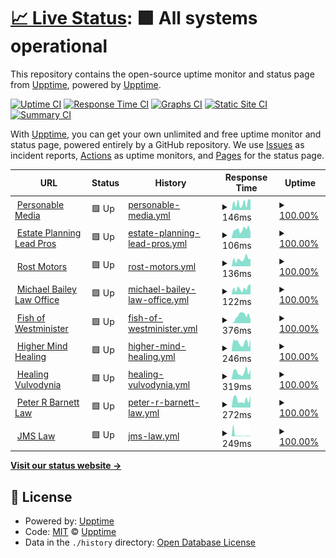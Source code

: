 # [📈 Live Status](https://monitor.personableapps.com/): <!--live status--> **🟩 All systems operational**

This repository contains the open-source uptime monitor and status page from [Upptime](https://upptime.js.org), powered by [Upptime](https://github.com/upptime/upptime).

[![Uptime CI](https://github.com/pmjustin/pmuptime/workflows/Uptime%20CI/badge.svg)](https://github.com/pmjustin/pmuptime/actions?query=workflow%3A%22Uptime+CI%22)
[![Response Time CI](https://github.com/pmjustin/pmuptime/workflows/Response%20Time%20CI/badge.svg)](https://github.com/pmjustin/pmuptime/actions?query=workflow%3A%22Response+Time+CI%22)
[![Graphs CI](https://github.com/pmjustin/pmuptime/workflows/Graphs%20CI/badge.svg)](https://github.com/pmjustin/pmuptime/actions?query=workflow%3A%22Graphs+CI%22)
[![Static Site CI](https://github.com/pmjustin/pmuptime/workflows/Static%20Site%20CI/badge.svg)](https://github.com/pmjustin/pmuptime/actions?query=workflow%3A%22Static+Site+CI%22)
[![Summary CI](https://github.com/pmjustin/pmuptime/workflows/Summary%20CI/badge.svg)](https://github.com/pmjustin/pmuptime/actions?query=workflow%3A%22Summary+CI%22)

With [Upptime](https://upptime.js.org), you can get your own unlimited and free uptime monitor and status page, powered entirely by a GitHub repository. We use [Issues](https://github.com/upptime/upptime/issues) as incident reports, [Actions](https://github.com/pmjustin/pmuptime/actions) as uptime monitors, and [Pages](https://upptime.github.io/upptime) for the status page.

<!--start: status pages-->
<!-- This summary is generated by Upptime (https://github.com/upptime/upptime) -->
<!-- Do not edit this manually, your changes will be overwritten -->
<!-- prettier-ignore -->
| URL | Status | History | Response Time | Uptime |
| --- | ------ | ------- | ------------- | ------ |
| <img alt="" src="https://icons.duckduckgo.com/ip3/personablemedia.com.ico" height="13"> [Personable Media](https://personablemedia.com/) | 🟩 Up | [personable-media.yml](https://github.com/pmjustin/pmuptime/commits/HEAD/history/personable-media.yml) | <details><summary><img alt="Response time graph" src="./graphs/personable-media/response-time-week.png" height="20"> 146ms</summary><br><a href="https://monitor.personableapps.com/history/personable-media"><img alt="Response time 142" src="https://img.shields.io/endpoint?url=https%3A%2F%2Fraw.githubusercontent.com%2Fpmjustin%2Fpmuptime%2FHEAD%2Fapi%2Fpersonable-media%2Fresponse-time.json"></a><br><a href="https://monitor.personableapps.com/history/personable-media"><img alt="24-hour response time 292" src="https://img.shields.io/endpoint?url=https%3A%2F%2Fraw.githubusercontent.com%2Fpmjustin%2Fpmuptime%2FHEAD%2Fapi%2Fpersonable-media%2Fresponse-time-day.json"></a><br><a href="https://monitor.personableapps.com/history/personable-media"><img alt="7-day response time 146" src="https://img.shields.io/endpoint?url=https%3A%2F%2Fraw.githubusercontent.com%2Fpmjustin%2Fpmuptime%2FHEAD%2Fapi%2Fpersonable-media%2Fresponse-time-week.json"></a><br><a href="https://monitor.personableapps.com/history/personable-media"><img alt="30-day response time 127" src="https://img.shields.io/endpoint?url=https%3A%2F%2Fraw.githubusercontent.com%2Fpmjustin%2Fpmuptime%2FHEAD%2Fapi%2Fpersonable-media%2Fresponse-time-month.json"></a><br><a href="https://monitor.personableapps.com/history/personable-media"><img alt="1-year response time 145" src="https://img.shields.io/endpoint?url=https%3A%2F%2Fraw.githubusercontent.com%2Fpmjustin%2Fpmuptime%2FHEAD%2Fapi%2Fpersonable-media%2Fresponse-time-year.json"></a></details> | <details><summary><a href="https://monitor.personableapps.com/history/personable-media">100.00%</a></summary><a href="https://monitor.personableapps.com/history/personable-media"><img alt="All-time uptime 100.00%" src="https://img.shields.io/endpoint?url=https%3A%2F%2Fraw.githubusercontent.com%2Fpmjustin%2Fpmuptime%2FHEAD%2Fapi%2Fpersonable-media%2Fuptime.json"></a><br><a href="https://monitor.personableapps.com/history/personable-media"><img alt="24-hour uptime 100.00%" src="https://img.shields.io/endpoint?url=https%3A%2F%2Fraw.githubusercontent.com%2Fpmjustin%2Fpmuptime%2FHEAD%2Fapi%2Fpersonable-media%2Fuptime-day.json"></a><br><a href="https://monitor.personableapps.com/history/personable-media"><img alt="7-day uptime 100.00%" src="https://img.shields.io/endpoint?url=https%3A%2F%2Fraw.githubusercontent.com%2Fpmjustin%2Fpmuptime%2FHEAD%2Fapi%2Fpersonable-media%2Fuptime-week.json"></a><br><a href="https://monitor.personableapps.com/history/personable-media"><img alt="30-day uptime 99.96%" src="https://img.shields.io/endpoint?url=https%3A%2F%2Fraw.githubusercontent.com%2Fpmjustin%2Fpmuptime%2FHEAD%2Fapi%2Fpersonable-media%2Fuptime-month.json"></a><br><a href="https://monitor.personableapps.com/history/personable-media"><img alt="1-year uptime 99.99%" src="https://img.shields.io/endpoint?url=https%3A%2F%2Fraw.githubusercontent.com%2Fpmjustin%2Fpmuptime%2FHEAD%2Fapi%2Fpersonable-media%2Fuptime-year.json"></a></details>
| <img alt="" src="https://icons.duckduckgo.com/ip3/estateplanningleadpros.com.ico" height="13"> [Estate Planning Lead Pros](https://estateplanningleadpros.com/) | 🟩 Up | [estate-planning-lead-pros.yml](https://github.com/pmjustin/pmuptime/commits/HEAD/history/estate-planning-lead-pros.yml) | <details><summary><img alt="Response time graph" src="./graphs/estate-planning-lead-pros/response-time-week.png" height="20"> 106ms</summary><br><a href="https://monitor.personableapps.com/history/estate-planning-lead-pros"><img alt="Response time 186" src="https://img.shields.io/endpoint?url=https%3A%2F%2Fraw.githubusercontent.com%2Fpmjustin%2Fpmuptime%2FHEAD%2Fapi%2Festate-planning-lead-pros%2Fresponse-time.json"></a><br><a href="https://monitor.personableapps.com/history/estate-planning-lead-pros"><img alt="24-hour response time 98" src="https://img.shields.io/endpoint?url=https%3A%2F%2Fraw.githubusercontent.com%2Fpmjustin%2Fpmuptime%2FHEAD%2Fapi%2Festate-planning-lead-pros%2Fresponse-time-day.json"></a><br><a href="https://monitor.personableapps.com/history/estate-planning-lead-pros"><img alt="7-day response time 106" src="https://img.shields.io/endpoint?url=https%3A%2F%2Fraw.githubusercontent.com%2Fpmjustin%2Fpmuptime%2FHEAD%2Fapi%2Festate-planning-lead-pros%2Fresponse-time-week.json"></a><br><a href="https://monitor.personableapps.com/history/estate-planning-lead-pros"><img alt="30-day response time 117" src="https://img.shields.io/endpoint?url=https%3A%2F%2Fraw.githubusercontent.com%2Fpmjustin%2Fpmuptime%2FHEAD%2Fapi%2Festate-planning-lead-pros%2Fresponse-time-month.json"></a><br><a href="https://monitor.personableapps.com/history/estate-planning-lead-pros"><img alt="1-year response time 192" src="https://img.shields.io/endpoint?url=https%3A%2F%2Fraw.githubusercontent.com%2Fpmjustin%2Fpmuptime%2FHEAD%2Fapi%2Festate-planning-lead-pros%2Fresponse-time-year.json"></a></details> | <details><summary><a href="https://monitor.personableapps.com/history/estate-planning-lead-pros">100.00%</a></summary><a href="https://monitor.personableapps.com/history/estate-planning-lead-pros"><img alt="All-time uptime 92.55%" src="https://img.shields.io/endpoint?url=https%3A%2F%2Fraw.githubusercontent.com%2Fpmjustin%2Fpmuptime%2FHEAD%2Fapi%2Festate-planning-lead-pros%2Fuptime.json"></a><br><a href="https://monitor.personableapps.com/history/estate-planning-lead-pros"><img alt="24-hour uptime 100.00%" src="https://img.shields.io/endpoint?url=https%3A%2F%2Fraw.githubusercontent.com%2Fpmjustin%2Fpmuptime%2FHEAD%2Fapi%2Festate-planning-lead-pros%2Fuptime-day.json"></a><br><a href="https://monitor.personableapps.com/history/estate-planning-lead-pros"><img alt="7-day uptime 100.00%" src="https://img.shields.io/endpoint?url=https%3A%2F%2Fraw.githubusercontent.com%2Fpmjustin%2Fpmuptime%2FHEAD%2Fapi%2Festate-planning-lead-pros%2Fuptime-week.json"></a><br><a href="https://monitor.personableapps.com/history/estate-planning-lead-pros"><img alt="30-day uptime 100.00%" src="https://img.shields.io/endpoint?url=https%3A%2F%2Fraw.githubusercontent.com%2Fpmjustin%2Fpmuptime%2FHEAD%2Fapi%2Festate-planning-lead-pros%2Fuptime-month.json"></a><br><a href="https://monitor.personableapps.com/history/estate-planning-lead-pros"><img alt="1-year uptime 84.09%" src="https://img.shields.io/endpoint?url=https%3A%2F%2Fraw.githubusercontent.com%2Fpmjustin%2Fpmuptime%2FHEAD%2Fapi%2Festate-planning-lead-pros%2Fuptime-year.json"></a></details>
| <img alt="" src="https://icons.duckduckgo.com/ip3/rostmotor.com.ico" height="13"> [Rost Motors](https://rostmotor.com/) | 🟩 Up | [rost-motors.yml](https://github.com/pmjustin/pmuptime/commits/HEAD/history/rost-motors.yml) | <details><summary><img alt="Response time graph" src="./graphs/rost-motors/response-time-week.png" height="20"> 136ms</summary><br><a href="https://monitor.personableapps.com/history/rost-motors"><img alt="Response time 134" src="https://img.shields.io/endpoint?url=https%3A%2F%2Fraw.githubusercontent.com%2Fpmjustin%2Fpmuptime%2FHEAD%2Fapi%2Frost-motors%2Fresponse-time.json"></a><br><a href="https://monitor.personableapps.com/history/rost-motors"><img alt="24-hour response time 125" src="https://img.shields.io/endpoint?url=https%3A%2F%2Fraw.githubusercontent.com%2Fpmjustin%2Fpmuptime%2FHEAD%2Fapi%2Frost-motors%2Fresponse-time-day.json"></a><br><a href="https://monitor.personableapps.com/history/rost-motors"><img alt="7-day response time 136" src="https://img.shields.io/endpoint?url=https%3A%2F%2Fraw.githubusercontent.com%2Fpmjustin%2Fpmuptime%2FHEAD%2Fapi%2Frost-motors%2Fresponse-time-week.json"></a><br><a href="https://monitor.personableapps.com/history/rost-motors"><img alt="30-day response time 111" src="https://img.shields.io/endpoint?url=https%3A%2F%2Fraw.githubusercontent.com%2Fpmjustin%2Fpmuptime%2FHEAD%2Fapi%2Frost-motors%2Fresponse-time-month.json"></a><br><a href="https://monitor.personableapps.com/history/rost-motors"><img alt="1-year response time 115" src="https://img.shields.io/endpoint?url=https%3A%2F%2Fraw.githubusercontent.com%2Fpmjustin%2Fpmuptime%2FHEAD%2Fapi%2Frost-motors%2Fresponse-time-year.json"></a></details> | <details><summary><a href="https://monitor.personableapps.com/history/rost-motors">100.00%</a></summary><a href="https://monitor.personableapps.com/history/rost-motors"><img alt="All-time uptime 92.68%" src="https://img.shields.io/endpoint?url=https%3A%2F%2Fraw.githubusercontent.com%2Fpmjustin%2Fpmuptime%2FHEAD%2Fapi%2Frost-motors%2Fuptime.json"></a><br><a href="https://monitor.personableapps.com/history/rost-motors"><img alt="24-hour uptime 100.00%" src="https://img.shields.io/endpoint?url=https%3A%2F%2Fraw.githubusercontent.com%2Fpmjustin%2Fpmuptime%2FHEAD%2Fapi%2Frost-motors%2Fuptime-day.json"></a><br><a href="https://monitor.personableapps.com/history/rost-motors"><img alt="7-day uptime 100.00%" src="https://img.shields.io/endpoint?url=https%3A%2F%2Fraw.githubusercontent.com%2Fpmjustin%2Fpmuptime%2FHEAD%2Fapi%2Frost-motors%2Fuptime-week.json"></a><br><a href="https://monitor.personableapps.com/history/rost-motors"><img alt="30-day uptime 100.00%" src="https://img.shields.io/endpoint?url=https%3A%2F%2Fraw.githubusercontent.com%2Fpmjustin%2Fpmuptime%2FHEAD%2Fapi%2Frost-motors%2Fuptime-month.json"></a><br><a href="https://monitor.personableapps.com/history/rost-motors"><img alt="1-year uptime 84.58%" src="https://img.shields.io/endpoint?url=https%3A%2F%2Fraw.githubusercontent.com%2Fpmjustin%2Fpmuptime%2FHEAD%2Fapi%2Frost-motors%2Fuptime-year.json"></a></details>
| <img alt="" src="https://icons.duckduckgo.com/ip3/michaelbaileylawllc.com.ico" height="13"> [Michael Bailey Law Office](https://michaelbaileylawllc.com/) | 🟩 Up | [michael-bailey-law-office.yml](https://github.com/pmjustin/pmuptime/commits/HEAD/history/michael-bailey-law-office.yml) | <details><summary><img alt="Response time graph" src="./graphs/michael-bailey-law-office/response-time-week.png" height="20"> 122ms</summary><br><a href="https://monitor.personableapps.com/history/michael-bailey-law-office"><img alt="Response time 119" src="https://img.shields.io/endpoint?url=https%3A%2F%2Fraw.githubusercontent.com%2Fpmjustin%2Fpmuptime%2FHEAD%2Fapi%2Fmichael-bailey-law-office%2Fresponse-time.json"></a><br><a href="https://monitor.personableapps.com/history/michael-bailey-law-office"><img alt="24-hour response time 177" src="https://img.shields.io/endpoint?url=https%3A%2F%2Fraw.githubusercontent.com%2Fpmjustin%2Fpmuptime%2FHEAD%2Fapi%2Fmichael-bailey-law-office%2Fresponse-time-day.json"></a><br><a href="https://monitor.personableapps.com/history/michael-bailey-law-office"><img alt="7-day response time 122" src="https://img.shields.io/endpoint?url=https%3A%2F%2Fraw.githubusercontent.com%2Fpmjustin%2Fpmuptime%2FHEAD%2Fapi%2Fmichael-bailey-law-office%2Fresponse-time-week.json"></a><br><a href="https://monitor.personableapps.com/history/michael-bailey-law-office"><img alt="30-day response time 91" src="https://img.shields.io/endpoint?url=https%3A%2F%2Fraw.githubusercontent.com%2Fpmjustin%2Fpmuptime%2FHEAD%2Fapi%2Fmichael-bailey-law-office%2Fresponse-time-month.json"></a><br><a href="https://monitor.personableapps.com/history/michael-bailey-law-office"><img alt="1-year response time 124" src="https://img.shields.io/endpoint?url=https%3A%2F%2Fraw.githubusercontent.com%2Fpmjustin%2Fpmuptime%2FHEAD%2Fapi%2Fmichael-bailey-law-office%2Fresponse-time-year.json"></a></details> | <details><summary><a href="https://monitor.personableapps.com/history/michael-bailey-law-office">100.00%</a></summary><a href="https://monitor.personableapps.com/history/michael-bailey-law-office"><img alt="All-time uptime 99.99%" src="https://img.shields.io/endpoint?url=https%3A%2F%2Fraw.githubusercontent.com%2Fpmjustin%2Fpmuptime%2FHEAD%2Fapi%2Fmichael-bailey-law-office%2Fuptime.json"></a><br><a href="https://monitor.personableapps.com/history/michael-bailey-law-office"><img alt="24-hour uptime 100.00%" src="https://img.shields.io/endpoint?url=https%3A%2F%2Fraw.githubusercontent.com%2Fpmjustin%2Fpmuptime%2FHEAD%2Fapi%2Fmichael-bailey-law-office%2Fuptime-day.json"></a><br><a href="https://monitor.personableapps.com/history/michael-bailey-law-office"><img alt="7-day uptime 100.00%" src="https://img.shields.io/endpoint?url=https%3A%2F%2Fraw.githubusercontent.com%2Fpmjustin%2Fpmuptime%2FHEAD%2Fapi%2Fmichael-bailey-law-office%2Fuptime-week.json"></a><br><a href="https://monitor.personableapps.com/history/michael-bailey-law-office"><img alt="30-day uptime 99.96%" src="https://img.shields.io/endpoint?url=https%3A%2F%2Fraw.githubusercontent.com%2Fpmjustin%2Fpmuptime%2FHEAD%2Fapi%2Fmichael-bailey-law-office%2Fuptime-month.json"></a><br><a href="https://monitor.personableapps.com/history/michael-bailey-law-office"><img alt="1-year uptime 100.00%" src="https://img.shields.io/endpoint?url=https%3A%2F%2Fraw.githubusercontent.com%2Fpmjustin%2Fpmuptime%2FHEAD%2Fapi%2Fmichael-bailey-law-office%2Fuptime-year.json"></a></details>
| <img alt="" src="https://icons.duckduckgo.com/ip3/fishofwestminster.org.ico" height="13"> [Fish of Westminister](https://fishofwestminster.org/) | 🟩 Up | [fish-of-westminister.yml](https://github.com/pmjustin/pmuptime/commits/HEAD/history/fish-of-westminister.yml) | <details><summary><img alt="Response time graph" src="./graphs/fish-of-westminister/response-time-week.png" height="20"> 376ms</summary><br><a href="https://monitor.personableapps.com/history/fish-of-westminister"><img alt="Response time 221" src="https://img.shields.io/endpoint?url=https%3A%2F%2Fraw.githubusercontent.com%2Fpmjustin%2Fpmuptime%2FHEAD%2Fapi%2Ffish-of-westminister%2Fresponse-time.json"></a><br><a href="https://monitor.personableapps.com/history/fish-of-westminister"><img alt="24-hour response time 446" src="https://img.shields.io/endpoint?url=https%3A%2F%2Fraw.githubusercontent.com%2Fpmjustin%2Fpmuptime%2FHEAD%2Fapi%2Ffish-of-westminister%2Fresponse-time-day.json"></a><br><a href="https://monitor.personableapps.com/history/fish-of-westminister"><img alt="7-day response time 376" src="https://img.shields.io/endpoint?url=https%3A%2F%2Fraw.githubusercontent.com%2Fpmjustin%2Fpmuptime%2FHEAD%2Fapi%2Ffish-of-westminister%2Fresponse-time-week.json"></a><br><a href="https://monitor.personableapps.com/history/fish-of-westminister"><img alt="30-day response time 307" src="https://img.shields.io/endpoint?url=https%3A%2F%2Fraw.githubusercontent.com%2Fpmjustin%2Fpmuptime%2FHEAD%2Fapi%2Ffish-of-westminister%2Fresponse-time-month.json"></a><br><a href="https://monitor.personableapps.com/history/fish-of-westminister"><img alt="1-year response time 222" src="https://img.shields.io/endpoint?url=https%3A%2F%2Fraw.githubusercontent.com%2Fpmjustin%2Fpmuptime%2FHEAD%2Fapi%2Ffish-of-westminister%2Fresponse-time-year.json"></a></details> | <details><summary><a href="https://monitor.personableapps.com/history/fish-of-westminister">100.00%</a></summary><a href="https://monitor.personableapps.com/history/fish-of-westminister"><img alt="All-time uptime 97.16%" src="https://img.shields.io/endpoint?url=https%3A%2F%2Fraw.githubusercontent.com%2Fpmjustin%2Fpmuptime%2FHEAD%2Fapi%2Ffish-of-westminister%2Fuptime.json"></a><br><a href="https://monitor.personableapps.com/history/fish-of-westminister"><img alt="24-hour uptime 100.00%" src="https://img.shields.io/endpoint?url=https%3A%2F%2Fraw.githubusercontent.com%2Fpmjustin%2Fpmuptime%2FHEAD%2Fapi%2Ffish-of-westminister%2Fuptime-day.json"></a><br><a href="https://monitor.personableapps.com/history/fish-of-westminister"><img alt="7-day uptime 100.00%" src="https://img.shields.io/endpoint?url=https%3A%2F%2Fraw.githubusercontent.com%2Fpmjustin%2Fpmuptime%2FHEAD%2Fapi%2Ffish-of-westminister%2Fuptime-week.json"></a><br><a href="https://monitor.personableapps.com/history/fish-of-westminister"><img alt="30-day uptime 100.00%" src="https://img.shields.io/endpoint?url=https%3A%2F%2Fraw.githubusercontent.com%2Fpmjustin%2Fpmuptime%2FHEAD%2Fapi%2Ffish-of-westminister%2Fuptime-month.json"></a><br><a href="https://monitor.personableapps.com/history/fish-of-westminister"><img alt="1-year uptime 94.47%" src="https://img.shields.io/endpoint?url=https%3A%2F%2Fraw.githubusercontent.com%2Fpmjustin%2Fpmuptime%2FHEAD%2Fapi%2Ffish-of-westminister%2Fuptime-year.json"></a></details>
| <img alt="" src="https://icons.duckduckgo.com/ip3/highermindhealing.net.ico" height="13"> [Higher Mind Healing](https://highermindhealing.net/) | 🟩 Up | [higher-mind-healing.yml](https://github.com/pmjustin/pmuptime/commits/HEAD/history/higher-mind-healing.yml) | <details><summary><img alt="Response time graph" src="./graphs/higher-mind-healing/response-time-week.png" height="20"> 246ms</summary><br><a href="https://monitor.personableapps.com/history/higher-mind-healing"><img alt="Response time 526" src="https://img.shields.io/endpoint?url=https%3A%2F%2Fraw.githubusercontent.com%2Fpmjustin%2Fpmuptime%2FHEAD%2Fapi%2Fhigher-mind-healing%2Fresponse-time.json"></a><br><a href="https://monitor.personableapps.com/history/higher-mind-healing"><img alt="24-hour response time 147" src="https://img.shields.io/endpoint?url=https%3A%2F%2Fraw.githubusercontent.com%2Fpmjustin%2Fpmuptime%2FHEAD%2Fapi%2Fhigher-mind-healing%2Fresponse-time-day.json"></a><br><a href="https://monitor.personableapps.com/history/higher-mind-healing"><img alt="7-day response time 246" src="https://img.shields.io/endpoint?url=https%3A%2F%2Fraw.githubusercontent.com%2Fpmjustin%2Fpmuptime%2FHEAD%2Fapi%2Fhigher-mind-healing%2Fresponse-time-week.json"></a><br><a href="https://monitor.personableapps.com/history/higher-mind-healing"><img alt="30-day response time 1052" src="https://img.shields.io/endpoint?url=https%3A%2F%2Fraw.githubusercontent.com%2Fpmjustin%2Fpmuptime%2FHEAD%2Fapi%2Fhigher-mind-healing%2Fresponse-time-month.json"></a><br><a href="https://monitor.personableapps.com/history/higher-mind-healing"><img alt="1-year response time 611" src="https://img.shields.io/endpoint?url=https%3A%2F%2Fraw.githubusercontent.com%2Fpmjustin%2Fpmuptime%2FHEAD%2Fapi%2Fhigher-mind-healing%2Fresponse-time-year.json"></a></details> | <details><summary><a href="https://monitor.personableapps.com/history/higher-mind-healing">100.00%</a></summary><a href="https://monitor.personableapps.com/history/higher-mind-healing"><img alt="All-time uptime 99.89%" src="https://img.shields.io/endpoint?url=https%3A%2F%2Fraw.githubusercontent.com%2Fpmjustin%2Fpmuptime%2FHEAD%2Fapi%2Fhigher-mind-healing%2Fuptime.json"></a><br><a href="https://monitor.personableapps.com/history/higher-mind-healing"><img alt="24-hour uptime 100.00%" src="https://img.shields.io/endpoint?url=https%3A%2F%2Fraw.githubusercontent.com%2Fpmjustin%2Fpmuptime%2FHEAD%2Fapi%2Fhigher-mind-healing%2Fuptime-day.json"></a><br><a href="https://monitor.personableapps.com/history/higher-mind-healing"><img alt="7-day uptime 100.00%" src="https://img.shields.io/endpoint?url=https%3A%2F%2Fraw.githubusercontent.com%2Fpmjustin%2Fpmuptime%2FHEAD%2Fapi%2Fhigher-mind-healing%2Fuptime-week.json"></a><br><a href="https://monitor.personableapps.com/history/higher-mind-healing"><img alt="30-day uptime 99.90%" src="https://img.shields.io/endpoint?url=https%3A%2F%2Fraw.githubusercontent.com%2Fpmjustin%2Fpmuptime%2FHEAD%2Fapi%2Fhigher-mind-healing%2Fuptime-month.json"></a><br><a href="https://monitor.personableapps.com/history/higher-mind-healing"><img alt="1-year uptime 99.99%" src="https://img.shields.io/endpoint?url=https%3A%2F%2Fraw.githubusercontent.com%2Fpmjustin%2Fpmuptime%2FHEAD%2Fapi%2Fhigher-mind-healing%2Fuptime-year.json"></a></details>
| <img alt="" src="https://icons.duckduckgo.com/ip3/healingvulvodynia.com.ico" height="13"> [Healing Vulvodynia](https://healingvulvodynia.com/) | 🟩 Up | [healing-vulvodynia.yml](https://github.com/pmjustin/pmuptime/commits/HEAD/history/healing-vulvodynia.yml) | <details><summary><img alt="Response time graph" src="./graphs/healing-vulvodynia/response-time-week.png" height="20"> 319ms</summary><br><a href="https://monitor.personableapps.com/history/healing-vulvodynia"><img alt="Response time 500" src="https://img.shields.io/endpoint?url=https%3A%2F%2Fraw.githubusercontent.com%2Fpmjustin%2Fpmuptime%2FHEAD%2Fapi%2Fhealing-vulvodynia%2Fresponse-time.json"></a><br><a href="https://monitor.personableapps.com/history/healing-vulvodynia"><img alt="24-hour response time 181" src="https://img.shields.io/endpoint?url=https%3A%2F%2Fraw.githubusercontent.com%2Fpmjustin%2Fpmuptime%2FHEAD%2Fapi%2Fhealing-vulvodynia%2Fresponse-time-day.json"></a><br><a href="https://monitor.personableapps.com/history/healing-vulvodynia"><img alt="7-day response time 319" src="https://img.shields.io/endpoint?url=https%3A%2F%2Fraw.githubusercontent.com%2Fpmjustin%2Fpmuptime%2FHEAD%2Fapi%2Fhealing-vulvodynia%2Fresponse-time-week.json"></a><br><a href="https://monitor.personableapps.com/history/healing-vulvodynia"><img alt="30-day response time 854" src="https://img.shields.io/endpoint?url=https%3A%2F%2Fraw.githubusercontent.com%2Fpmjustin%2Fpmuptime%2FHEAD%2Fapi%2Fhealing-vulvodynia%2Fresponse-time-month.json"></a><br><a href="https://monitor.personableapps.com/history/healing-vulvodynia"><img alt="1-year response time 506" src="https://img.shields.io/endpoint?url=https%3A%2F%2Fraw.githubusercontent.com%2Fpmjustin%2Fpmuptime%2FHEAD%2Fapi%2Fhealing-vulvodynia%2Fresponse-time-year.json"></a></details> | <details><summary><a href="https://monitor.personableapps.com/history/healing-vulvodynia">100.00%</a></summary><a href="https://monitor.personableapps.com/history/healing-vulvodynia"><img alt="All-time uptime 98.28%" src="https://img.shields.io/endpoint?url=https%3A%2F%2Fraw.githubusercontent.com%2Fpmjustin%2Fpmuptime%2FHEAD%2Fapi%2Fhealing-vulvodynia%2Fuptime.json"></a><br><a href="https://monitor.personableapps.com/history/healing-vulvodynia"><img alt="24-hour uptime 100.00%" src="https://img.shields.io/endpoint?url=https%3A%2F%2Fraw.githubusercontent.com%2Fpmjustin%2Fpmuptime%2FHEAD%2Fapi%2Fhealing-vulvodynia%2Fuptime-day.json"></a><br><a href="https://monitor.personableapps.com/history/healing-vulvodynia"><img alt="7-day uptime 100.00%" src="https://img.shields.io/endpoint?url=https%3A%2F%2Fraw.githubusercontent.com%2Fpmjustin%2Fpmuptime%2FHEAD%2Fapi%2Fhealing-vulvodynia%2Fuptime-week.json"></a><br><a href="https://monitor.personableapps.com/history/healing-vulvodynia"><img alt="30-day uptime 99.96%" src="https://img.shields.io/endpoint?url=https%3A%2F%2Fraw.githubusercontent.com%2Fpmjustin%2Fpmuptime%2FHEAD%2Fapi%2Fhealing-vulvodynia%2Fuptime-month.json"></a><br><a href="https://monitor.personableapps.com/history/healing-vulvodynia"><img alt="1-year uptime 99.99%" src="https://img.shields.io/endpoint?url=https%3A%2F%2Fraw.githubusercontent.com%2Fpmjustin%2Fpmuptime%2FHEAD%2Fapi%2Fhealing-vulvodynia%2Fuptime-year.json"></a></details>
| <img alt="" src="https://icons.duckduckgo.com/ip3/peterbarnettlaw.com.ico" height="13"> [Peter R Barnett Law](https://peterbarnettlaw.com/) | 🟩 Up | [peter-r-barnett-law.yml](https://github.com/pmjustin/pmuptime/commits/HEAD/history/peter-r-barnett-law.yml) | <details><summary><img alt="Response time graph" src="./graphs/peter-r-barnett-law/response-time-week.png" height="20"> 272ms</summary><br><a href="https://monitor.personableapps.com/history/peter-r-barnett-law"><img alt="Response time 462" src="https://img.shields.io/endpoint?url=https%3A%2F%2Fraw.githubusercontent.com%2Fpmjustin%2Fpmuptime%2FHEAD%2Fapi%2Fpeter-r-barnett-law%2Fresponse-time.json"></a><br><a href="https://monitor.personableapps.com/history/peter-r-barnett-law"><img alt="24-hour response time 199" src="https://img.shields.io/endpoint?url=https%3A%2F%2Fraw.githubusercontent.com%2Fpmjustin%2Fpmuptime%2FHEAD%2Fapi%2Fpeter-r-barnett-law%2Fresponse-time-day.json"></a><br><a href="https://monitor.personableapps.com/history/peter-r-barnett-law"><img alt="7-day response time 272" src="https://img.shields.io/endpoint?url=https%3A%2F%2Fraw.githubusercontent.com%2Fpmjustin%2Fpmuptime%2FHEAD%2Fapi%2Fpeter-r-barnett-law%2Fresponse-time-week.json"></a><br><a href="https://monitor.personableapps.com/history/peter-r-barnett-law"><img alt="30-day response time 398" src="https://img.shields.io/endpoint?url=https%3A%2F%2Fraw.githubusercontent.com%2Fpmjustin%2Fpmuptime%2FHEAD%2Fapi%2Fpeter-r-barnett-law%2Fresponse-time-month.json"></a><br><a href="https://monitor.personableapps.com/history/peter-r-barnett-law"><img alt="1-year response time 462" src="https://img.shields.io/endpoint?url=https%3A%2F%2Fraw.githubusercontent.com%2Fpmjustin%2Fpmuptime%2FHEAD%2Fapi%2Fpeter-r-barnett-law%2Fresponse-time-year.json"></a></details> | <details><summary><a href="https://monitor.personableapps.com/history/peter-r-barnett-law">100.00%</a></summary><a href="https://monitor.personableapps.com/history/peter-r-barnett-law"><img alt="All-time uptime 100.00%" src="https://img.shields.io/endpoint?url=https%3A%2F%2Fraw.githubusercontent.com%2Fpmjustin%2Fpmuptime%2FHEAD%2Fapi%2Fpeter-r-barnett-law%2Fuptime.json"></a><br><a href="https://monitor.personableapps.com/history/peter-r-barnett-law"><img alt="24-hour uptime 100.00%" src="https://img.shields.io/endpoint?url=https%3A%2F%2Fraw.githubusercontent.com%2Fpmjustin%2Fpmuptime%2FHEAD%2Fapi%2Fpeter-r-barnett-law%2Fuptime-day.json"></a><br><a href="https://monitor.personableapps.com/history/peter-r-barnett-law"><img alt="7-day uptime 100.00%" src="https://img.shields.io/endpoint?url=https%3A%2F%2Fraw.githubusercontent.com%2Fpmjustin%2Fpmuptime%2FHEAD%2Fapi%2Fpeter-r-barnett-law%2Fuptime-week.json"></a><br><a href="https://monitor.personableapps.com/history/peter-r-barnett-law"><img alt="30-day uptime 100.00%" src="https://img.shields.io/endpoint?url=https%3A%2F%2Fraw.githubusercontent.com%2Fpmjustin%2Fpmuptime%2FHEAD%2Fapi%2Fpeter-r-barnett-law%2Fuptime-month.json"></a><br><a href="https://monitor.personableapps.com/history/peter-r-barnett-law"><img alt="1-year uptime 100.00%" src="https://img.shields.io/endpoint?url=https%3A%2F%2Fraw.githubusercontent.com%2Fpmjustin%2Fpmuptime%2FHEAD%2Fapi%2Fpeter-r-barnett-law%2Fuptime-year.json"></a></details>
| <img alt="" src="https://icons.duckduckgo.com/ip3/jmslawltd.com.ico" height="13"> [JMS Law](https://jmslawltd.com) | 🟩 Up | [jms-law.yml](https://github.com/pmjustin/pmuptime/commits/HEAD/history/jms-law.yml) | <details><summary><img alt="Response time graph" src="./graphs/jms-law/response-time-week.png" height="20"> 249ms</summary><br><a href="https://monitor.personableapps.com/history/jms-law"><img alt="Response time 402" src="https://img.shields.io/endpoint?url=https%3A%2F%2Fraw.githubusercontent.com%2Fpmjustin%2Fpmuptime%2FHEAD%2Fapi%2Fjms-law%2Fresponse-time.json"></a><br><a href="https://monitor.personableapps.com/history/jms-law"><img alt="24-hour response time 199" src="https://img.shields.io/endpoint?url=https%3A%2F%2Fraw.githubusercontent.com%2Fpmjustin%2Fpmuptime%2FHEAD%2Fapi%2Fjms-law%2Fresponse-time-day.json"></a><br><a href="https://monitor.personableapps.com/history/jms-law"><img alt="7-day response time 249" src="https://img.shields.io/endpoint?url=https%3A%2F%2Fraw.githubusercontent.com%2Fpmjustin%2Fpmuptime%2FHEAD%2Fapi%2Fjms-law%2Fresponse-time-week.json"></a><br><a href="https://monitor.personableapps.com/history/jms-law"><img alt="30-day response time 552" src="https://img.shields.io/endpoint?url=https%3A%2F%2Fraw.githubusercontent.com%2Fpmjustin%2Fpmuptime%2FHEAD%2Fapi%2Fjms-law%2Fresponse-time-month.json"></a><br><a href="https://monitor.personableapps.com/history/jms-law"><img alt="1-year response time 402" src="https://img.shields.io/endpoint?url=https%3A%2F%2Fraw.githubusercontent.com%2Fpmjustin%2Fpmuptime%2FHEAD%2Fapi%2Fjms-law%2Fresponse-time-year.json"></a></details> | <details><summary><a href="https://monitor.personableapps.com/history/jms-law">100.00%</a></summary><a href="https://monitor.personableapps.com/history/jms-law"><img alt="All-time uptime 99.54%" src="https://img.shields.io/endpoint?url=https%3A%2F%2Fraw.githubusercontent.com%2Fpmjustin%2Fpmuptime%2FHEAD%2Fapi%2Fjms-law%2Fuptime.json"></a><br><a href="https://monitor.personableapps.com/history/jms-law"><img alt="24-hour uptime 100.00%" src="https://img.shields.io/endpoint?url=https%3A%2F%2Fraw.githubusercontent.com%2Fpmjustin%2Fpmuptime%2FHEAD%2Fapi%2Fjms-law%2Fuptime-day.json"></a><br><a href="https://monitor.personableapps.com/history/jms-law"><img alt="7-day uptime 100.00%" src="https://img.shields.io/endpoint?url=https%3A%2F%2Fraw.githubusercontent.com%2Fpmjustin%2Fpmuptime%2FHEAD%2Fapi%2Fjms-law%2Fuptime-week.json"></a><br><a href="https://monitor.personableapps.com/history/jms-law"><img alt="30-day uptime 99.90%" src="https://img.shields.io/endpoint?url=https%3A%2F%2Fraw.githubusercontent.com%2Fpmjustin%2Fpmuptime%2FHEAD%2Fapi%2Fjms-law%2Fuptime-month.json"></a><br><a href="https://monitor.personableapps.com/history/jms-law"><img alt="1-year uptime 99.54%" src="https://img.shields.io/endpoint?url=https%3A%2F%2Fraw.githubusercontent.com%2Fpmjustin%2Fpmuptime%2FHEAD%2Fapi%2Fjms-law%2Fuptime-year.json"></a></details>

<!--end: status pages-->

[**Visit our status website →**](https://monitor.personableapps.com/)

## 📄 License

- Powered by: [Upptime](https://github.com/upptime/upptime)
- Code: [MIT](./LICENSE) © [Upptime](https://upptime.js.org)
- Data in the `./history` directory: [Open Database License](https://opendatacommons.org/licenses/odbl/1-0/)

